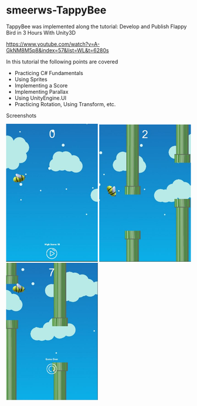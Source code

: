 # smeerws-TappyBee

TappyBee was implemented along the tutorial: Develop and Publish Flappy Bird in 3 Hours With Unity3D

https://www.youtube.com/watch?v=A-GkNM8M5p8&index=57&list=WL&t=6280s

In this tutorial the following points are covered

+ Practicing C# Fundamentals
+ Using Sprites
+ Implementing a Score
+ Implementing Parallax
+ Using UnityEngine.UI
+ Practicing Rotation, Using Transform, etc. 

Screenshots

<div style="float:left;">
<img src="./Screenshots/tappybee-start.jpg" width="250">
<img src="./Screenshots/tappybee-play.jpg" width="250">
<img src="./Screenshots/tappybee-gameover.jpg" width="250">
</div>